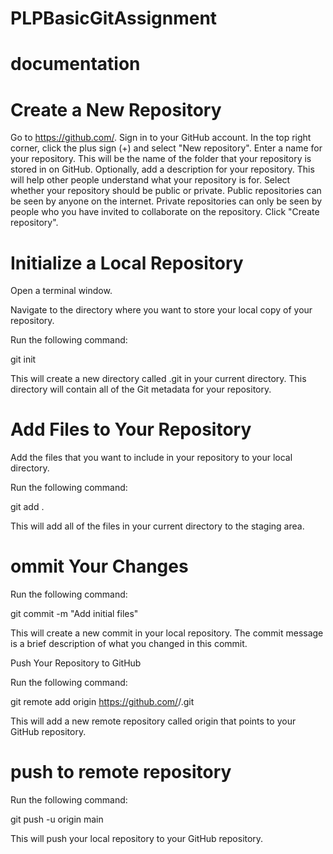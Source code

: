 # PLPBasicGitAssignment
# documentation


 # Create a New Repository


Go to https://github.com/.
Sign in to your GitHub account.
In the top right corner, click the plus sign (+) and select "New repository".
Enter a name for your repository. This will be the name of the folder that your repository is stored in on GitHub.
Optionally, add a description for your repository. This will help other people understand what your repository is for.
Select whether your repository should be public or private. Public repositories can be seen by anyone on the internet. Private repositories can only be seen by people who you have invited to collaborate on the repository.
Click "Create repository".


 # Initialize a Local Repository


Open a terminal window.

Navigate to the directory where you want to store your local copy of your repository.

Run the following command:


git init



This will create a new directory called .git in your current directory. This directory will contain all of the Git metadata for your repository.



 # Add Files to Your Repository


Add the files that you want to include in your repository to your local directory.



Run the following command:



git add .



This will add all of the files in your current directory to the staging area.



 # ommit Your Changes


Run the following command:



git commit -m "Add initial files"



This will create a new commit in your local repository. The commit message is a brief description of what you changed in this commit.



 Push Your Repository to GitHub


Run the following command:



git remote add origin https://github.com/<your-username>/<your-repository-name>.git



This will add a new remote repository called origin that points to your GitHub repository.

# push to remote repository

Run the following command:



git push -u origin main



This will push your local repository to your GitHub repository. 